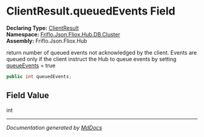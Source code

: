 ﻿<!--  
  <auto-generated>   
    The contents of this file were generated by a tool.  
    Changes to this file may be list if the file is regenerated  
  </auto-generated>   
-->

# ClientResult.queuedEvents Field

**Declaring Type:** [ClientResult](../index.md)  
**Namespace:** [Friflo.Json.Fliox.Hub.DB.Cluster](../../index.md)  
**Assembly:** Friflo.Json.Fliox.Hub

return number of queued events not acknowledged by the client. Events are queued only if the client instruct the Hub to queue events by setting [queueEvents](../../ClientParam/fields/queueEvents.md) \= true 

```csharp
public int queuedEvents;
```

## Field Value

int

___

*Documentation generated by [MdDocs](https://github.com/ap0llo/mddocs)*
